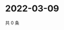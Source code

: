 # 2022-03-09

共 0 条

<!-- BEGIN WEIBO -->
<!-- 最后更新时间 Wed Mar 09 2022 18:16:10 GMT+0800 (China Standard Time) -->

<!-- END WEIBO -->
